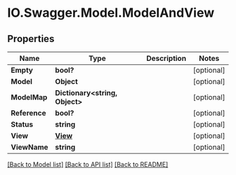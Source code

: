 # IO.Swagger.Model.ModelAndView
## Properties

Name | Type | Description | Notes
------------ | ------------- | ------------- | -------------
**Empty** | **bool?** |  | [optional] 
**Model** | **Object** |  | [optional] 
**ModelMap** | **Dictionary&lt;string, Object&gt;** |  | [optional] 
**Reference** | **bool?** |  | [optional] 
**Status** | **string** |  | [optional] 
**View** | [**View**](View.md) |  | [optional] 
**ViewName** | **string** |  | [optional] 

[[Back to Model list]](../README.md#documentation-for-models) [[Back to API list]](../README.md#documentation-for-api-endpoints) [[Back to README]](../README.md)

